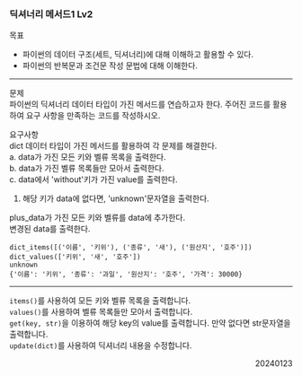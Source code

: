### 딕셔너리 메서드1 Lv2
목표  
- 파이썬의 데이터 구조(세트, 딕셔너리)에 대해 이해하고 활용할 수 있다.
- 파이썬의 반복문과 조건문 작성 문법에 대해 이해한다.
---
문제  
파이썬의 딕셔너리 데이터 타입이 가진 메서드를 연습하고자 한다. 주어진 코드를 활용하여 요구 사항을 만족하는 코드를 작성하시오.  

요구사항  
dict 데이터 타입이 가진 메서드를 활용하여 각 문제를 해결한다.  
a. data가 가진 모든 키와 벨류 목록을 출력한다.  
b. data가 가진 벨류 목록들만 모아서 출력한다.  
c. data에서 'without'키가 가진 value를 출력한다.  
1. 해당 키가 data에 없다면, 'unknown'문자열을 출력한다.  

plus_data가 가진 모든 키와 벨류를 data에 추가한다.  
변경된 data를 출력한다.
```
dict_items([('이름', '키위'), ('종류', '새'), ('원산지', '호주')])
dict_values(['키위', '새', '호주'])
unknown
{'이름': '키위', '종류': '과일', '원산지': '호주', '가격': 30000}
```
---
`items()`를 사용하여 모든 키와 벨류 목록을 출력합니다.  
`values()`를 사용하여 벨류 목록들만 모아서 출력합니다.  
`get(key, str)`을 이용하여 해당 key의 value를 출력합니다. 만약 없다면 str문자열을 출력합니다.  
`update(dict)`를 사용하여 딕셔너리 내용을 수정합니다.
<div style="text-align: right">20240123</div>